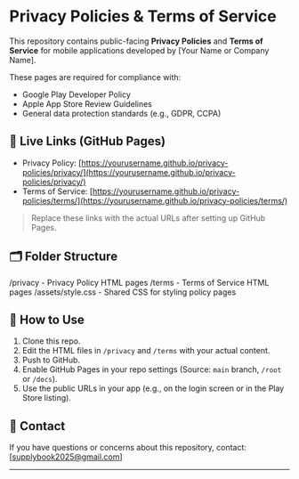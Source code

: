# Privacy Policies & Terms of Service

This repository contains public-facing **Privacy Policies** and **Terms of Service** for mobile applications developed by [Your Name or Company Name].

These pages are required for compliance with:
- Google Play Developer Policy
- Apple App Store Review Guidelines
- General data protection standards (e.g., GDPR, CCPA)

## 🔗 Live Links (GitHub Pages)

- Privacy Policy: [https://yourusername.github.io/privacy-policies/privacy/](https://yourusername.github.io/privacy-policies/privacy/)
- Terms of Service: [https://yourusername.github.io/privacy-policies/terms/](https://yourusername.github.io/privacy-policies/terms/)

> Replace these links with the actual URLs after setting up GitHub Pages.

## 🗂 Folder Structure

/privacy - Privacy Policy HTML pages
/terms - Terms of Service HTML pages
/assets/style.css - Shared CSS for styling policy pages


## 📜 How to Use

1. Clone this repo.
2. Edit the HTML files in `/privacy` and `/terms` with your actual content.
3. Push to GitHub.
4. Enable GitHub Pages in your repo settings (Source: `main` branch, `/root` or `/docs`).
5. Use the public URLs in your app (e.g., on the login screen or in the Play Store listing).

## 📧 Contact

If you have questions or concerns about this repository, contact:  
[supplybook2025@gmail.com]

---

